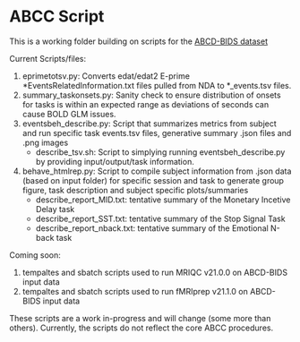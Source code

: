 # ABCC ScriptThis is a working folder building on scripts for the [ABCD-BIDS dataset](https://collection3165.readthedocs.io/en/stable/)Current Scripts/files:1) eprimetotsv.py: Converts edat/edat2 E-prime *EventsRelatedInformation.txt files pulled from NDA to *_events.tsv files. 2) summary_taskonsets.py: Sanity check to ensure distribution of onsets for tasks is within an expected range as deviations of seconds can cause BOLD GLM issues.3) eventsbeh_describe.py: Script that summarizes metrics from subject and run specific task events.tsv files, generative summary .json files and .png images    - describe_tsv.sh: Script to simplying running eventsbeh_describe.py by providing input/output/task information.4) behave_htmlrep.py: Script to compile subject information from .json data (based on input folder) for specific session and task to generate group figure, task description and subject specific plots/summaries    - describe_report_MID.txt: tentative summary of the Monetary Incetive Delay task    - describe_report_SST.txt: tentative summary of the Stop Signal Task    - describe_report_nback.txt: tentative summary of the Emotional N-back task        Coming soon:1) tempaltes and sbatch scripts used to run MRIQC v21.0.0 on ABCD-BIDS input data2) tempaltes and sbatch scripts used to run fMRIprep v21.1.0 on ABCD-BIDS input dataThese scripts are a work in-progress and will change (some more than others). Currently, the scripts do not reflect the core ABCC procedures.
